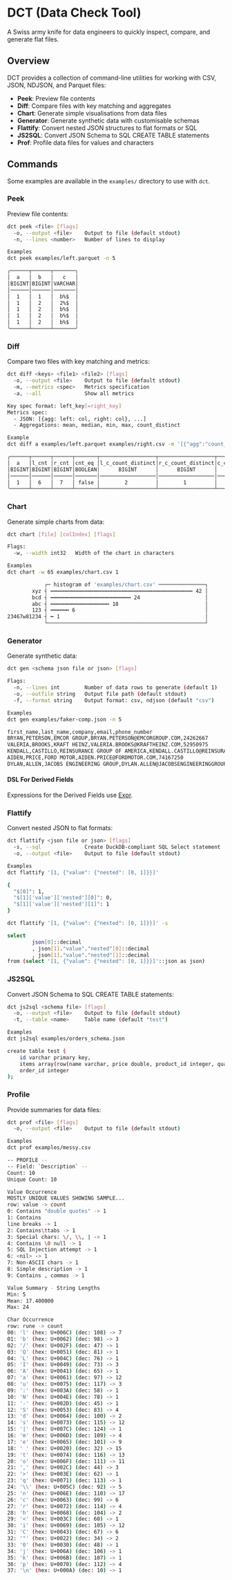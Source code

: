 # DCT (Data Check Tool)

A Swiss army knife for data engineers to quickly inspect, compare, and generate
flat files.

## Overview

DCT provides a collection of command-line utilities for working with CSV, JSON,
NDJSON, and Parquet files:

- **Peek**: Preview file contents
- **Diff**: Compare files with key matching and aggregates
- **Chart**: Generate simple visualisations from data files
- **Generator**: Generate synthetic data with customisable schemas
- **Flattify**: Convert nested JSON structures to flat formats or SQL
- **JS2SQL**: Convert JSON Schema to SQL CREATE TABLE statements
- **Prof**: Profile data files for values and characters

## Commands

Some examples are available in the `examples/` directory to use with `dct`.

### Peek

Preview file contents:

```bash
dct peek <file> [flags]
  -o, --output <file>    Output to file (default stdout)
  -n, --lines <number>   Number of lines to display

Examples
dct peek examples/left.parquet -n 5

╭──────┬──────┬───────╮
│  a   │  b   │   c   │
│BIGINT│BIGINT│VARCHAR│
│──────│──────│───────│
│  1   │  1   │  b%$  │
│  1   │  2   │  2%$  │
│  1   │  2   │  b%$  │
│  1   │  2   │  b%$  │
│  1   │  2   │  b%$  │
╰──────┴──────┴───────╯
```

### Diff

Compare two files with key matching and metrics:

```bash
dct diff <keys> <file1> <file2> [flags]
  -o, --output <file>    Output to file (default stdout)
  -m, --metrics <spec>   Metrics specification
  -a, --all              Show all metrics

Key spec format: left_key[=right_key]
Metrics spec:
  - JSON: [{agg: left: col, right: col}, ...]
  - Aggregations: mean, median, min, max, count_distinct

Example
dct diff a examples/left.parquet examples/right.csv -m '[{"agg":"count_distinct","left":"c","right":"c"}]'

╭──────┬──────┬──────┬───────┬──────────────────┬──────────────────┬───────────────────╮
│  a   │l_cnt │r_cnt │cnt_eq │l_c_count_distinct│r_c_count_distinct│c_count_distinct_eq│
│BIGINT│BIGINT│BIGINT│BOOLEAN│      BIGINT      │      BIGINT      │      BOOLEAN      │
│──────│──────│──────│───────│──────────────────│──────────────────│───────────────────│
│  1   │  6   │  7   │ false │        2         │        1         │       false       │
╰──────┴──────┴──────┴───────┴──────────────────┴──────────────────┴───────────────────╯
```

### Chart

Generate simple charts from data:

```bash
dct chart [file] [colIndex] [flags]

Flags:
  -w, --width int32   Width of the chart in characters

Examples
dct chart -w 65 examples/chart.csv 1

            ┌─ histogram of 'examples/chart.csv' ───────────────┐
        xyz ┤ ╍╍╍╍╍╍╍╍╍╍╍╍╍╍╍╍╍╍╍╍╍╍╍╍╍╍╍╍╍╍╍╍╍╍╍╍╍╍╍╍╍╍╍╍╍╍ 42 │
        bcd ┤ ╍╍╍╍╍╍╍╍╍╍╍╍╍╍╍╍╍╍╍╍╍╍╍╍╍╍ 24                     │
        abc ┤ ╍╍╍╍╍╍╍╍╍╍╍╍╍╍╍╍╍╍╍ 18                            │
        123 ┤ ╍╍╍╍╍╍ 6                                          │
23467w81234 ┤ ╍ 1                                               │
            └───────────────────────────────────────────────────┘
```

### Generator

Generate synthetic data:

```bash
dct gen <schema json file or json> [flags]

Flags:
  -n, --lines int        Number of data rows to generate (default 1)
  -o, --outfile string   Output file path (default stdout)
  -f, --format string    Output format: csv, ndjson (default "csv")

Examples
dct gen examples/faker-comp.json -n 5

first_name,last_name,company,email,phone_number
BRYAN,PETERSON,EMCOR GROUP,BRYAN.PETERSON@EMCORGROUP.COM,24262667
VALERIA,BROOKS,KRAFT HEINZ,VALERIA.BROOKS@KRAFTHEINZ.COM,52950975
KENDALL,CASTILLO,REINSURANCE GROUP OF AMERICA,KENDALL.CASTILLO@REINSURANCEGROUPOFAMERICA.COM,63120507
AIDEN,PRICE,FORD MOTOR,AIDEN.PRICE@FORDMOTOR.COM,74167250
DYLAN,ALLEN,JACOBS ENGINEERING GROUP,DYLAN.ALLEN@JACOBSENGINEERINGGROUP.COM,83166063
```

#### DSL For Derived Fields

Expressions for the Derived Fields use [Expr](https://expr-lang.org/docs/language-definition).

### Flattify

Convert nested JSON to flat formats:

```bash
dct flattify <json file or json> [flags]
  -s, --sql              Create DuckDB-compliant SQL Select statement
  -o, --output <file>    Output to file (default stdout)

Examples
dct flattify '[1, {"value": {"nested": [0, 1]}}]'

{
  "$[0]": 1,
  "$[1]['value']['nested'][0]": 0,
  "$[1]['value']['nested'][1]": 1
}

dct flattify '[1, {"value": {"nested": [0, 1]}}]' -s

select
        json[0]::decimal
        , json[1]."value"."nested"[0]::decimal
        , json[1]."value"."nested"[1]::decimal
from (select '[1, {"value": {"nested": [0, 1]}}]'::json as json)
```

### JS2SQL

Convert JSON Schema to SQL CREATE TABLE statements:

```bash
dct js2sql <schema file> [flags]
  -o, --output <file>    Output to file (default stdout)
  -t, --table <name>     Table name (default "test")

Examples
dct js2sql examples/orders_schema.json

create table test (
    id varchar primary key,
    items array(row(name varchar, price double, product_id integer, quantity integer)),
    order_id integer
);
```

### Profile

Provide summaries for data files:

```bash
dct prof <file> [flags]
  -o, --output <file>    Output to file (default stdout)

Examples
dct prof examples/messy.csv

-- PROFILE -- 
-- Field: `Description` -- 
Count: 10
Unique Count: 10

Value Occurrence
MOSTLY UNIQUE VALUES SHOWING SAMPLE...
row: value -> count
0: Contains "double quotes" -> 1
1: Contains
line breaks -> 1
2: Contains\ttabs -> 1
3: Special chars: \/, \\, | -> 1
4: Contains \0 null -> 1
5: SQL Injection attempt -> 1
6: <nil> -> 1
7: Non-ASCII chars -> 1
8: Simple description -> 1
9: Contains , commas -> 1

Value Summary - String Lengths
Min: 5
Mean: 17.400000
Max: 24

Char Occurrence
row: rune -> count
00: 'l' (hex: U+006C) (dec: 108) -> 7
01: 'b' (hex: U+0062) (dec: 98) -> 3
02: '/' (hex: U+002F) (dec: 47) -> 1
03: 'Q' (hex: U+0051) (dec: 81) -> 1
04: 'L' (hex: U+004C) (dec: 76) -> 1
05: 'I' (hex: U+0049) (dec: 73) -> 3
06: 'A' (hex: U+0041) (dec: 65) -> 1
07: 'a' (hex: U+0061) (dec: 97) -> 12
08: 'u' (hex: U+0075) (dec: 117) -> 3
09: ':' (hex: U+003A) (dec: 58) -> 1
10: 'N' (hex: U+004E) (dec: 78) -> 1
11: '-' (hex: U+002D) (dec: 45) -> 1
12: 'S' (hex: U+0053) (dec: 83) -> 4
13: 'd' (hex: U+0064) (dec: 100) -> 2
14: 's' (hex: U+0073) (dec: 115) -> 12
15: '|' (hex: U+007C) (dec: 124) -> 1
16: 'm' (hex: U+006D) (dec: 109) -> 4
17: 'e' (hex: U+0065) (dec: 101) -> 9
18: ' ' (hex: U+0020) (dec: 32) -> 15
19: 't' (hex: U+0074) (dec: 116) -> 13
20: 'o' (hex: U+006F) (dec: 111) -> 11
21: ',' (hex: U+002C) (dec: 44) -> 3
22: '>' (hex: U+003E) (dec: 62) -> 1
23: 'q' (hex: U+0071) (dec: 113) -> 1
24: '\\' (hex: U+005C) (dec: 92) -> 5
25: 'n' (hex: U+006E) (dec: 110) -> 17
26: 'c' (hex: U+0063) (dec: 99) -> 6
27: 'r' (hex: U+0072) (dec: 114) -> 4
28: 'h' (hex: U+0068) (dec: 104) -> 2
29: '<' (hex: U+003C) (dec: 60) -> 1
30: 'i' (hex: U+0069) (dec: 105) -> 12
31: 'C' (hex: U+0043) (dec: 67) -> 6
32: '"' (hex: U+0022) (dec: 34) -> 2
33: '0' (hex: U+0030) (dec: 48) -> 1
34: 'j' (hex: U+006A) (dec: 106) -> 1
35: 'k' (hex: U+006B) (dec: 107) -> 1
36: 'p' (hex: U+0070) (dec: 112) -> 4
37: '\n' (hex: U+000A) (dec: 10) -> 1
```
